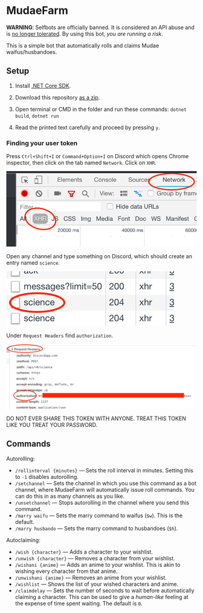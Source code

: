 # MudaeFarm

**WARNING**: Selfbots are officially banned. It is considered an API abuse and is [no longer tolerated](https://support.discordapp.com/hc/en-us/articles/115002192352-Automated-user-accounts-self-bots-). By using this bot, *you are running a risk*.

This is a simple bot that automatically rolls and claims Mudae waifus/husbandoes.

## Setup

1. Install [.NET Core SDK](https://dotnet.microsoft.com/download).

2. Download this repository [as a zip](https://github.com/chiyadev/MudaeFarm/archive/master.zip).

3. Open terminal or CMD in the folder and run these commands: `dotnet build`, `dotnet run`

4. Read the printed text carefully and proceed by pressing `y`.

### Finding your user token

Press `Ctrl+Shift+I` or `Command+Option+I` on Discord which opens Chrome inspector, then click on the tab named `Network`. Click on `XHR`.

![xhr](images/xhr.png)

Open any channel and type something on Discord, which should create an entry named `science`.

![science](images/science.png)

Under `Request Headers` find `authorization`.

![headers](images/headers.png)

DO NOT EVER SHARE THIS TOKEN WITH ANYONE. TREAT THIS TOKEN LIKE YOU TREAT YOUR PASSWORD.

## Commands

Autorolling:

- `/rollinterval {minutes}` — Sets the roll interval in minutes. Setting this to `-1` disables autorolling.
- `/setchannel` — Sets the channel in which you use this command as a bot channel, where MudaeFarm will automatically issue roll commands. You can do this in as many channels as you like.
- `/unsetchannel` — Stops autorolling in the channel where you send this command.
- `/marry waifu` — Sets the marry command to waifus (`$w`). This is the default.
- `/marry husbando` — Sets the marry command to husbandoes (`$h`).

Autoclaiming:

- `/wish {character}` — Adds a character to your wishlist.
- `/unwish {character}` — Removes a character from your wishlist.
- `/wishani {anime}` — Adds an anime to your wishlist. This is akin to wishing every character from that anime.
- `/unwishani {anime}` — Removes an anime from your wishlist.
- `/wishlist` — Shows the list of your wished characters and anime.
- `/claimdelay` — Sets the number of seconds to wait before automatically claiming a character. This can be used to give a *human-like* feeling at the expense of time spent waiting. The default is `0`.
